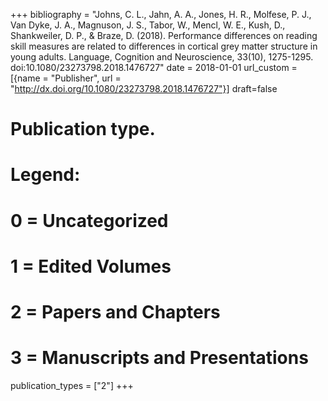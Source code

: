 +++
bibliography = "Johns, C. L., Jahn, A. A., Jones, H. R., Molfese, P. J., Van Dyke, J. A., Magnuson, J. S., Tabor, W., Mencl, W. E., Kush, D., Shankweiler, D. P., & Braze, D. (2018). Performance differences on reading skill measures are related to differences in cortical grey matter structure in young adults. Language, Cognition and Neuroscience, 33(10), 1275-1295. doi:10.1080/23273798.2018.1476727"
date = 2018-01-01
url_custom = [{name = "Publisher", url = "http://dx.doi.org/10.1080/23273798.2018.1476727"}]
draft=false
# Publication type.
# Legend:
# 0 = Uncategorized
# 1 = Edited Volumes
# 2 = Papers and Chapters
# 3 = Manuscripts and Presentations
publication_types = ["2"]
+++
